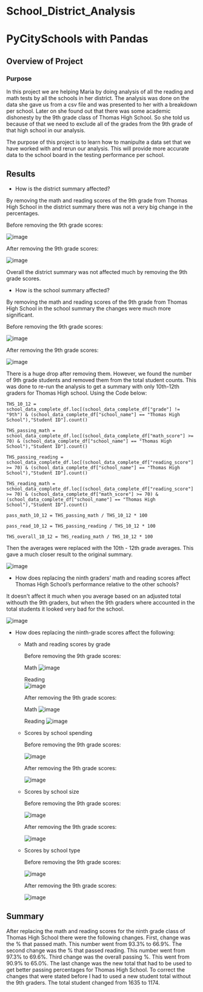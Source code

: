 # School_District_Analysis

# PyCitySchools with Pandas

## Overview of Project

### Purpose

In this project we are helping Maria by doing analysis of all the reading and math tests by all the schools in her district. The analysis was done on the data she gave us from a csv file and was presented to her with a breakdown per school. Later on she found out that there was some academic dishonesty by the 9th grade class of Thomas High School. So she told us because of that we need to exclude all of the grades from the 9th grade of that high school in our analysis.

The purpose of this project is to learn how to manipulte a data set that we have worked with and rerun our analysis. This will provide more accurate data to the school board in the testing performance per school.

## Results

* How is the district summary affected?

By removing the math and reading scores of the 9th grade from Thomas High School in the district summary there was not a very big change in the percentages.

Before removing the 9th grade scores:

![image](https://user-images.githubusercontent.com/92827264/147897288-843c6acb-c245-460c-a1de-0ee24d53b261.png)

After removing the 9th grade scores:

![image](https://user-images.githubusercontent.com/92827264/147897265-46a9fdbb-cc1c-4640-9fac-b65da35b2e26.png)

Overall the district summary was not affected much by removing the 9th grade scores.

* How is the school summary affected?

By removing the math and reading scores of the 9th grade from Thomas High School in the school summary the changes were much more significant.

Before removing the 9th grade scores:

![image](https://user-images.githubusercontent.com/92827264/147897467-ba0d425f-53e1-423d-94e3-bb18ddb5dc70.png)

After removing the 9th grade scores:

![image](https://user-images.githubusercontent.com/92827264/147897570-a93c885f-6d79-49d7-abb5-9c89fe7659a0.png)

There is a huge drop after removing them. However, we found the number of 9th grade students and removed them from the total student counts. This was done to re-run the analysis to get a summary with only 10th-12th graders for Thomas High school. Using the Code below:

```
THS_10_12 = school_data_complete_df.loc[(school_data_complete_df["grade"] != "9th") & (school_data_complete_df["school_name"] == "Thomas High School"),"Student ID"].count()

THS_passing_math = school_data_complete_df.loc[(school_data_complete_df["math_score"] >= 70) & (school_data_complete_df["school_name"] == "Thomas High School"),"Student ID"].count()

THS_passing_reading = school_data_complete_df.loc[(school_data_complete_df["reading_score"] >= 70) & (school_data_complete_df["school_name"] == "Thomas High School"),"Student ID"].count()

THS_reading_math = school_data_complete_df.loc[(school_data_complete_df["reading_score"] >= 70) & (school_data_complete_df["math_score"] >= 70) & (school_data_complete_df["school_name"] == "Thomas High School"),"Student ID"].count()

pass_math_10_12 = THS_passing_math / THS_10_12 * 100

pass_read_10_12 = THS_passing_reading / THS_10_12 * 100

THS_overall_10_12 = THS_reading_math / THS_10_12 * 100

```
Then the averages were replaced with the 10th - 12th grade averages. This gave a much closer result to the original summary.

![image](https://user-images.githubusercontent.com/92827264/147897894-8737c118-1504-4d05-a45d-1ad30b7fe476.png)

* How does replacing the ninth graders’ math and reading scores affect Thomas High School’s performance relative to the other schools?

It doesn't affect it much when you average based on an adjusted total withouth the 9th graders, but when the 9th graders where accounted in the total students it looked very bad for the school.

![image](https://user-images.githubusercontent.com/92827264/147899068-9e4ead1c-47fe-460b-98d6-5ff37d72e2ed.png)

* How does replacing the ninth-grade scores affect the following:

    * Math and reading scores by grade

      Before removing the 9th grade scores:
      
      Math
      ![image](https://user-images.githubusercontent.com/92827264/147898668-8386301a-da09-4561-a383-ee110f9aad1a.png)
      
      Reading      
      ![image](https://user-images.githubusercontent.com/92827264/147898687-37203efb-5e00-4f84-91fd-04e7d75359b6.png)

      After removing the 9th grade scores:
      
      Math
      ![image](https://user-images.githubusercontent.com/92827264/147898719-caaacaee-8c59-49cc-860e-675e0e2d86cd.png)
      
      Reading
      ![image](https://user-images.githubusercontent.com/92827264/147898703-2cc1d9ed-0cd4-4575-af6e-3bf3e9448fe2.png)

    * Scores by school spending

      Before removing the 9th grade scores:
      
      ![image](https://user-images.githubusercontent.com/92827264/147898766-0cbda16f-a0c2-47d0-be28-b3e909d07f0b.png)

      After removing the 9th grade scores:
      
      ![image](https://user-images.githubusercontent.com/92827264/147898804-c581e12b-c1dd-4de2-ba19-c39156c7b225.png)


    * Scores by school size

      Before removing the 9th grade scores:
      
      ![image](https://user-images.githubusercontent.com/92827264/147898811-56450a92-e4cd-450c-80b6-7616c7e2fbe6.png)

      After removing the 9th grade scores:
      
      ![image](https://user-images.githubusercontent.com/92827264/147898821-2ab9aaee-fad5-4f61-afe2-4c1703c47f07.png)

    * Scores by school type      

      Before removing the 9th grade scores:
      
      ![image](https://user-images.githubusercontent.com/92827264/147898838-e21e4c94-3503-4702-9e0c-9bf3fb54e170.png)

      After removing the 9th grade scores:
      
      ![image](https://user-images.githubusercontent.com/92827264/147898852-6b985305-7e13-4fba-9506-888cf3efc52e.png)
      
## Summary

After replacing the math and reading scores for the ninth grade class of Thomas High School there were the following changes. First, change was the % that passed math. This number went from  93.3% to 66.9%. The second change was the % that passed reading. This number went from 97.3% to 69.6%. Third change was the overall passing %. This went from 90.9% to 65.0%. The last change was the new total that had to be used to get better passing percentages for Thomas High School. To correct the changes that were stated before I had to used a new student total without the 9th graders. The total student changed from 1635 to 1174.
